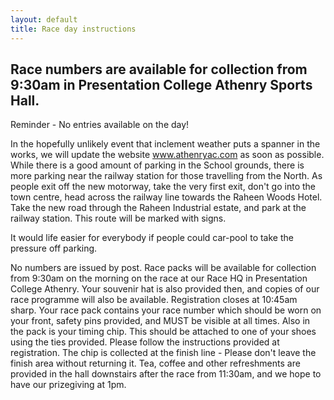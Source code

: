 ```yaml
---
layout: default
title: Race day instructions
---
```

## Race numbers are available for collection from 9:30am in Presentation College Athenry Sports Hall.

Reminder - No entries available on the day!

In the hopefully unlikely event that inclement weather puts a spanner in the works, we will update the website www.athenryac.com as soon as possible.
While there is a good amount of parking in the School grounds, there is more parking near the railway station for those travelling from the North.
As people exit off the new motorway, take the very first exit, don't go into the town centre, head across the railway line towards the Raheen Woods Hotel. Take the new road through the Raheen Industrial estate, and park at the railway station. This route will be marked with signs.

It would life easier for everybody if people could car-pool to take the pressure off parking.

No numbers are issued by post. Race packs will be available for collection from 9:30am on the morning on the race at our Race HQ in Presentation College Athenry. Your souvenir hat is also provided then, and copies of our race programme will also be available. Registration closes at 10:45am sharp.
Your race pack contains your race number which should be worn on your front, safety pins provided, and MUST be visible at all times.
Also in the pack is your timing chip. This should be attached to one of your shoes using the ties provided. Please follow the instructions provided at registration. The chip is collected at the finish line - Please don't leave the finish area without returning it.
Tea, coffee and other refreshments are provided in the hall downstairs after the race from 11:30am, and we hope to have our prizegiving at 1pm.
